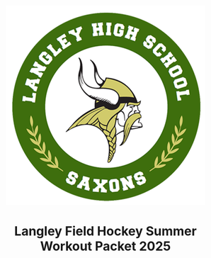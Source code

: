 <p align="center"><img src="./Logo.png" /></p>


# <div align="center">Langley Field Hockey Summer Workout Packet 2025</div>




